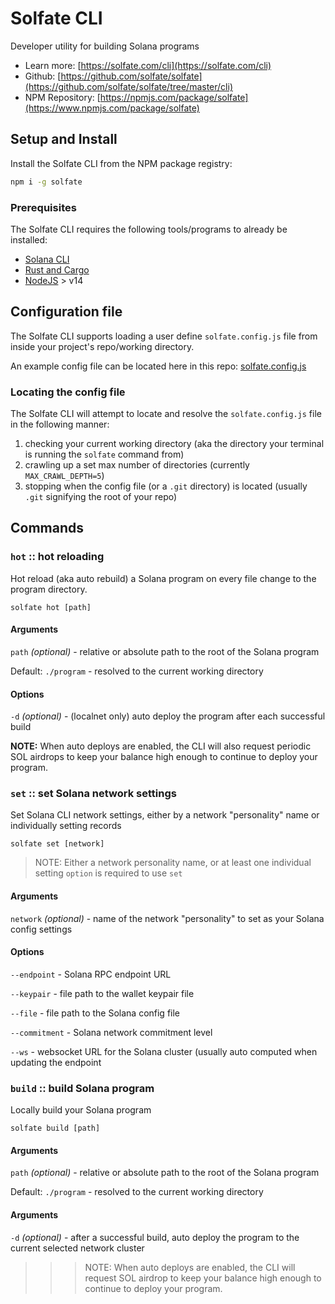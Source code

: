 # Solfate CLI

Developer utility for building Solana programs

- Learn more: [https://solfate.com/cli](https://solfate.com/cli)
- Github: [https://github.com/solfate/solfate](https://github.com/solfate/solfate/tree/master/cli)
- NPM Repository: [https://npmjs.com/package/solfate](https://www.npmjs.com/package/solfate)

## Setup and Install

Install the Solfate CLI from the NPM package registry:

```sh
npm i -g solfate
```

### Prerequisites

The Solfate CLI requires the following tools/programs to already be installed:

- [Solana CLI](https://docs.solana.com/cli/install-solana-cli-tools)
- [Rust and Cargo](https://rustup.rs/)
- [NodeJS](https://nodejs.org) > v14

## Configuration file

The Solfate CLI supports loading a user define `solfate.config.js` file from inside your project's repo/working directory.

An example config file can be located here in this repo: [solfate.config.js](https://github.com/solfate/solfate/blob/master/cli/solfate.config.js)

### Locating the config file

The Solfate CLI will attempt to locate and resolve the `solfate.config.js` file in the following manner:

1. checking your current working directory (aka the directory your terminal is running the `solfate` command from)
2. crawling up a set max number of directories (currently `MAX_CRAWL_DEPTH=5`)
3. stopping when the config file (or a `.git` directory) is located (usually `.git` signifying the root of your repo)

## Commands

### `hot` :: hot reloading

Hot reload (aka auto rebuild) a Solana program on every file change to the program directory.

`solfate hot [path]`

#### Arguments

`path` _(optional)_ - relative or absolute path to the root of the Solana program

Default: `./program` - resolved to the current working directory

#### Options

`-d` _(optional)_ - (localnet only) auto deploy the program after each successful build

**NOTE:** When auto deploys are enabled, the CLI will also request periodic SOL airdrops to keep your balance high enough to continue to deploy your program.

### `set` :: set Solana network settings

Set Solana CLI network settings, either by a network "personality" name or individually setting records

`solfate set [network]`

> NOTE: Either a network personality name, or at least one individual setting `option` is required to use `set`

#### Arguments

`network` _(optional)_ - name of the network "personality" to set as your Solana config settings

#### Options

`--endpoint` - Solana RPC endpoint URL

`--keypair` - file path to the wallet keypair file

`--file` - file path to the Solana config file

`--commitment` - Solana network commitment level

`--ws` - websocket URL for the Solana cluster (usually auto computed when updating the endpoint

### `build` :: build Solana program

Locally build your Solana program

`solfate build [path]`

#### Arguments

`path` _(optional)_ - relative or absolute path to the root of the Solana program

Default: `./program` - resolved to the current working directory

#### Arguments

`-d` _(optional)_ - after a successful build, auto deploy the program to the current selected network cluster

> > > NOTE: When auto deploys are enabled, the CLI will request SOL airdrop to keep your balance high enough to continue to deploy your program.
